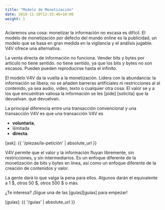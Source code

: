 ```yaml
---
title: "Modelo de Monetización"
date: 2018-11-18T12:33:46+10:00
weight: 1
---
```


Aclaremos una cosa: monetizar la información no escasa es
difícil. El modelo de monetización por defecto del mundo online es la publicidad,
un modelo que se basa en gran medida en la vigilancia y el análisis jugable. V4V ofrece
una alternativa.

La venta directa de información no funciona. Vender bits y bytes por artículo no tiene sentido.
no tiene sentido, ya que los bits y bytes no son escasos. Pueden
pueden reproducirse hasta el infinito.

El modelo V4V da la vuelta a la monetización. Lidera con la abundancia:
la información se libera; no se añaden barreras artificiales ni restricciones al
al contenido, ya sea audio, vídeo, texto o cualquier otra cosa. El valor se
y a los que encuentran valiosa la información se les [pide] [solicita] que la devuelvan.
que devuelvan.

La principal diferencia entre una transacción convencional y una transacción V4V es
que una transacción V4V es

- **voluntaria**,
- ilimitada
- **directa**.

[ask]: {{ '/piezas/la-petición' | absolute_url }}

V4V permite que el valor y la información fluyan libremente, sin restricciones, y
sin intermediarios. Es un enfoque diferente de la monetización de bits y bytes
en línea, así como un enfoque diferente de la creación de contenidos y valor.

La gente dará lo que valga la pena para ellos. Algunos darán el equivalente a
1 $, otros 50 $, otros 500 $ o más. 

¿Te interesa? ¡Sigue una de las [guías][guías] para empezar!

[guías]: {{ '/guías' | absolute_url }}